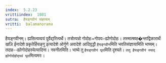 ```yaml
---
index:  5.2.23
vrittiindex:  1801
sutra:  हैयङ्गवीनं संज्ञायाम्
vritti:  balamanorama 
---
```


हैयङ्गवीनम्। ह्यसित्यव्ययं पूर्वेद्यरित्यर्थे। तत्रोत्पन्नो गोदोहः=गोपयः-ह्योगोदोहः। तस्मात्षष्ठ�न्ताद्विकारार्थे खञि ईनादेशे प्रकृतेर्हियङ्गु इत्यादेशे ओर्गुणे अवादेशे आदिवृद्धौ `हैयङ्गवीन`मिति भवतिसंज्ञायामिति भाष्यम्। तदाह--ह्योगोदोहस्येत्यादिना। नवनीतमिति। भाष्ये तु `हैयङ्गवीनं घृत`मिति दृश्यते। `तत्तु हैयङ्गवीनं स्याद् ह्योगोदोहोद्भवं घृत`मित्यमरः। 

